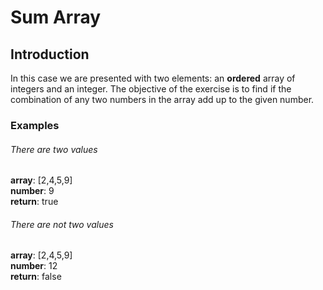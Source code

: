 

# Sum Array
## Introduction
In this case we are presented with two elements: an **ordered** array of integers and an integer.
The objective of the exercise is to find if the combination of any two numbers in the array add up to the given number.

### Examples
###### There are two values
**array**: [2,4,5,9]     
**number**: 9        
**return**: true

###### There are not two values
**array**: [2,4,5,9]     
**number**: 12        
**return**: false
